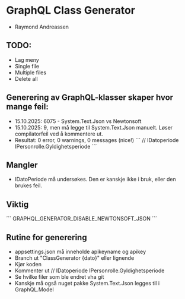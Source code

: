﻿# GraphQL Class Generator
 - Raymond Andreassen

## TODO: 
- Lag meny
- Single file
- Multiple files 
- Delete all

## Generering av GraphQL-klasser skaper hvor mange feil: 
- 15.10.2025: 6075 - System.Text.Json vs Newtonsoft
- 15.10.2025: 9, men må legge til System.Text.Json manuelt. Løser compilatorfeil ved å kommentere ut.
- Resultat: 0 error, 0 warnings, 0 messages (nice!)
´´´
// IDatoperiode IPersonrolle.Gyldighetsperiode
´´´

## Mangler 
- IDatoPeriode må undersøkes. Den er kanskje ikke i bruk, eller den brukes feil. 

## Viktig

´´´
  <PropertyGroup>
    <DefineConstants>GRAPHQL_GENERATOR_DISABLE_NEWTONSOFT_JSON</DefineConstants>
  </PropertyGroup>
´´´

## Rutine for generering
- appsettings.json må inneholde apikeyname og apikey
- Branch ut "ClassGenerator {dato}" eller lignende
- Kjør koden
- Kommenter ut // IDatoperiode IPersonrolle.Gyldighetsperiode
- Se hvilke filer som ble endret vha git
- Kanskje må også nuget pakke System.Text.Json legges til i GraphQL.Model


